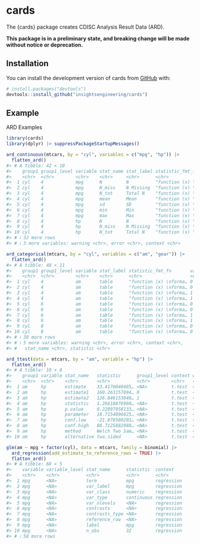 
<!-- README.md is generated from README.Rmd. Please edit that file -->

# cards

<!-- badges: start -->
<!-- [![R-CMD-check](https://github.com/insightsengineering/cards/actions/workflows/R-CMD-check.yaml/badge.svg)](https://github.com/insightsengineering/cards/actions/workflows/R-CMD-check.yaml) -->
<!-- [![Codecov test coverage](https://codecov.io/gh/insightsengineering/cards/branch/main/graph/badge.svg)](https://app.codecov.io/gh/insightsengineering/cards?branch=main) -->
<!-- badges: end -->

The {cards} package creates CDISC Analysis Result Data (ARD).

**This package is in a preliminary state, and breaking change will be
made without notice or deprecation.**

## Installation

You can install the development version of cards from
[GitHub](https://github.com/) with:

``` r
# install.packages("devtools")
devtools::install_github("insightsengineering/cards")
```

## Example

ARD Examples

``` r
library(cards)
library(dplyr) |> suppressPackageStartupMessages()

ard_continuous(mtcars, by = "cyl", variables = c("mpg", "hp")) |> 
  flatten_ard()
#> # A tibble: 42 × 10
#>    group1 group1_level variable stat_name stat_label statistic_fmt_fn  statistic
#>    <chr>  <chr>        <chr>    <chr>     <chr>      <chr>             <chr>    
#>  1 cyl    4            mpg      N         N          "function (x) \n… 11       
#>  2 cyl    4            mpg      N_miss    N Missing  "function (x) \n… 0        
#>  3 cyl    4            mpg      N_tot     Total N    "function (x) \n… 11       
#>  4 cyl    4            mpg      mean      Mean       "function (x) \n… 26.66363…
#>  5 cyl    4            mpg      sd        SD         "function (x) \n… 4.509827…
#>  6 cyl    4            mpg      min       Min        "function (x) \n… 21.4     
#>  7 cyl    4            mpg      max       Max        "function (x) \n… 33.9     
#>  8 cyl    4            hp       N         N          "function (x) \n… 11       
#>  9 cyl    4            hp       N_miss    N Missing  "function (x) \n… 0        
#> 10 cyl    4            hp       N_tot     Total N    "function (x) \n… 11       
#> # ℹ 32 more rows
#> # ℹ 3 more variables: warning <chr>, error <chr>, context <chr>

ard_categorical(mtcars, by = "cyl", variables = c("am", "gear")) |> 
  flatten_ard()
#> # A tibble: 48 × 11
#>    group1 group1_level variable stat_label statistic_fmt_fn       variable_level
#>    <chr>  <chr>        <chr>    <chr>      <chr>                  <chr>         
#>  1 cyl    4            am       table      "function (x) \nforma… 0             
#>  2 cyl    4            am       table      "function (x) \nforma… 0             
#>  3 cyl    4            am       table      "function (x) \nforma… 1             
#>  4 cyl    4            am       table      "function (x) \nforma… 1             
#>  5 cyl    6            am       table      "function (x) \nforma… 0             
#>  6 cyl    6            am       table      "function (x) \nforma… 0             
#>  7 cyl    6            am       table      "function (x) \nforma… 1             
#>  8 cyl    6            am       table      "function (x) \nforma… 1             
#>  9 cyl    8            am       table      "function (x) \nforma… 0             
#> 10 cyl    8            am       table      "function (x) \nforma… 0             
#> # ℹ 38 more rows
#> # ℹ 5 more variables: warning <chr>, error <chr>, context <chr>,
#> #   stat_name <chr>, statistic <chr>

ard_ttest(data = mtcars, by = "am", variable = "hp") |> 
  flatten_ard()
#> # A tibble: 10 × 8
#>    group1 variable stat_name   statistic      group1_level context warning error
#>    <chr>  <chr>    <chr>       <chr>          <chr>        <chr>   <chr>   <chr>
#>  1 am     hp       estimate    33.4170040485… <NA>         t.test  <NA>    <NA> 
#>  2 am     hp       estimate1   160.263157894… 0            t.test  <NA>    <NA> 
#>  3 am     hp       estimate2   126.846153846… 1            t.test  <NA>    <NA> 
#>  4 am     hp       statistic   1.26618876980… <NA>         t.test  <NA>    <NA> 
#>  5 am     hp       p.value     0.22097958133… <NA>         t.test  <NA>    <NA> 
#>  6 am     hp       parameter   18.7154096625… <NA>         t.test  <NA>    <NA> 
#>  7 am     hp       conf.low    -21.878580201… <NA>         t.test  <NA>    <NA> 
#>  8 am     hp       conf.high   88.7125882988… <NA>         t.test  <NA>    <NA> 
#>  9 am     hp       method      Welch Two Sam… <NA>         t.test  <NA>    <NA> 
#> 10 am     hp       alternative two.sided      <NA>         t.test  <NA>    <NA>

glm(am ~ mpg + factor(cyl), data = mtcars, family = binomial) |>
  ard_regression(add_estimate_to_reference_rows = TRUE) |> 
  flatten_ard()
#> # A tibble: 68 × 5
#>    variable variable_level stat_name      statistic  context   
#>    <chr>    <chr>          <chr>          <chr>      <chr>     
#>  1 mpg      <NA>           term           mpg        regression
#>  2 mpg      <NA>           var_label      mpg        regression
#>  3 mpg      <NA>           var_class      numeric    regression
#>  4 mpg      <NA>           var_type       continuous regression
#>  5 mpg      <NA>           var_nlevels    <NA>       regression
#>  6 mpg      <NA>           contrasts      <NA>       regression
#>  7 mpg      <NA>           contrasts_type <NA>       regression
#>  8 mpg      <NA>           reference_row  <NA>       regression
#>  9 mpg      <NA>           label          mpg        regression
#> 10 mpg      <NA>           n_obs          32         regression
#> # ℹ 58 more rows
```

<!-- ARD  -> Table Example -->
<!-- ```{r} -->
<!-- # Construct the ARD -->
<!-- table_ard <- -->
<!--   bind_rows( -->
<!--     ard_continuous(mtcars, by = cyl, variables = "mpg"), -->
<!--     ard_categorical(mtcars, by = cyl, variables = "am"), -->
<!--     ard_categorical(mtcars, variables = "cyl") -->
<!--   ) -->
<!-- # convert ARD to a cards table -->
<!-- table <- -->
<!--   construct_cards( -->
<!--     table_plan = -->
<!--       bind_rows( -->
<!--         table_ard |> filter(variable %in% "mpg") |>  table_plan_simple_continuous(), -->
<!--         table_ard |> filter(variable %in% "am") |> table_plan_simple_categorical() -->
<!--       ), -->
<!--     header_plan = -->
<!--       table_ard |> -->
<!--       filter(variable %in% "cyl") |> -->
<!--       header_plan_simple(header = "**{group} Cylinders**  \nN={n}  ({p}%)") |> -->
<!--       modifyList(val = list(label = gt::md("**Characteristic**"))) -->
<!--   ) |> -->
<!--   convert_cards(engine = "gt") -->
<!-- ``` -->
<!-- ```{r echo=FALSE, fig.width=4} -->
<!-- gt::gtsave(table, filename = "man/figures/README-table_example.png") -->
<!-- ``` -->
<!-- <img src="man/figures/README-table_example.png" style="width: 50%"> -->
